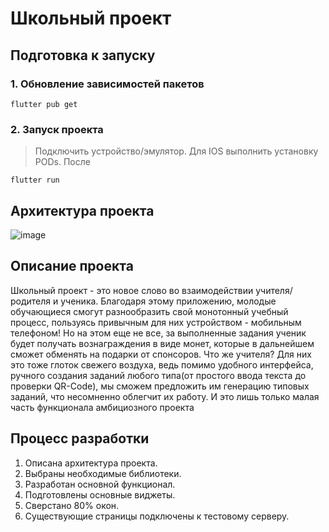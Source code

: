 # **Школьный проект**

## Подготовка к запуску

### 1. Обновление зависимостей пакетов
```
flutter pub get
```
### 2. Запуск проекта

> Подключить устройство/эмулятор. Для IOS выполнить установку PODs. После 

```
flutter run
```
## Архитектура проекта

![image](https://user-images.githubusercontent.com/79331026/189113393-d1067c2f-4c31-476c-a1e3-f4dd3a18c92d.png)


## Описание проекта

Школьный проект - это новое слово во взаимодействии учителя/родителя и ученика. Благодаря этому приложению, молодые обучающиеся смогут разнообразить свой монотонный учебный процесс, пользуясь привычным для них устройством - мобильным телефоном! Но на этом еще не все, за выполненные задания ученик будет получать вознаграждения в виде монет, которые в дальнейшем сможет обменять на подарки от спонсоров. Что же учителя? Для них это тоже глоток свежего воздуха, ведь помимо удобного интерфейса, ручного создания заданий любого типа(от простого ввода текста до проверки QR-Code), мы сможем предложить им генерацию типовых заданий, что несомненно облегчит их работу. И это лишь только малая часть функционала амбициозного проекта

## Процесс разработки

1. Описана архитектура проекта.
2. Выбраны необходимые библиотеки.
3. Разработан основной функционал.
4. Подготовлены основные виджеты.
5. Сверстано 80% окон.
6. Существующие страницы подключены к тестовому серверу.


##
